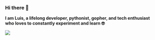 ### Hi there 👋

**I am Luis, a lifelong developer, pythonist, gopher, and tech enthusiast who loves to constantly experiment and learn 🤓**

![](https://komarev.com/ghpvc/?username=lfbos&color=brightgreen)


<!--![Luis's GitHub stats](https://github-readme-stats.vercel.app/api?username=lfbos&count_private=true)-->

<!--
**lfbos/lfbos** is a ✨ _special_ ✨ repository because its `README.md` (this file) appears on your GitHub profile.

Here are some ideas to get you started:

- 🔭 I’m currently working on ...
- 🌱 I’m currently learning ...
- 👯 I’m looking to collaborate on ...
- 🤔 I’m looking for help with ...
- 💬 Ask me about ...
- 📫 How to reach me: ...
- 😄 Pronouns: ...
- ⚡ Fun fact: ...
-->
